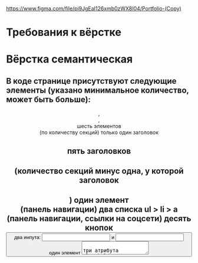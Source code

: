 https://www.figma.com/file/pi9JgEaI126xmb0zWX8I04/Portfolio-(Copy)

# Требования к вёрстке  
# Вёрстка семантическая 
## В коде странице присутствуют следующие элементы (указано минимальное количество, может быть больше):  
<header>, <main>, <footer> 
шесть элементов <section> (по количеству секций) 
только один заголовок <h1> 
пять заголовков <h2> (количество секций минус одна, у которой заголовок <h1>) 
один элемент <nav> (панель навигации) 
два списка ul > li > a (панель навигации, ссылки на соцсети) 
десять кнопок <button> 
два инпута: <input type="email"> и <input type="tel"> 
один элемент <textarea> 
три атрибута placeholder   

## Вёрстка соответствует макету 
блок <header> 
секция hero 
секция skills 
секция portfolio 
секция video 
секция price 
секция contacts 
блок <footer> 
## Требования к css 
для построения сетки используются флексы или гриды 
при уменьшении масштаба страницы браузера вёрстка размещается по центру, а не сдвигается в сторону 
фоновый цвет тянется на всю ширину страницы 
иконки добавлены в формате .svg. SVG может быть добавлен любым способом. Обращаем внимание на формат, а не на способ добавления 
изображения добавлены в формате .jpg 
есть favicon 


